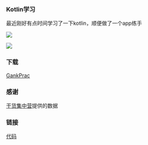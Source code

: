 ### Kotlin学习 ###
最近刚好有点时间学习了一下kotlin，顺便做了一个app练手


![](http://oo2ge5zz3.bkt.clouddn.com/gankprac_1_meitu_1.png)

![](http://oo2ge5zz3.bkt.clouddn.com/gankprac_2_meitu_2.png)


### 下载 ###
[GankPrac](http://oo2ge5zz3.bkt.clouddn.com/gankprac.apk)
### 感谢 ###
[干货集中营](http://gank.io/)提供的数据

### 链接 ###
[代码](https://github.com/Ruomiz/GankPrac)